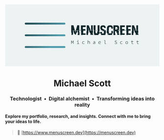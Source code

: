 <p align="center"><img align="center" src="https://raw.githubusercontent.com/menuscreen/menuscreen/main/.github/images/menuscreen_github.png" /></p>
<h1 align="center">Michael Scott</h1>
<h3 align="center">Technologist &nbsp;&bull;&nbsp; Digital alchemist &nbsp;&bull;&nbsp; Transforming ideas into reality</h3>


#### Explore my portfolio, research, and insights. Connect with me to bring your ideas to life.

> :link: [https://www.menuscreen.dev](https://menuscreen.dev)
